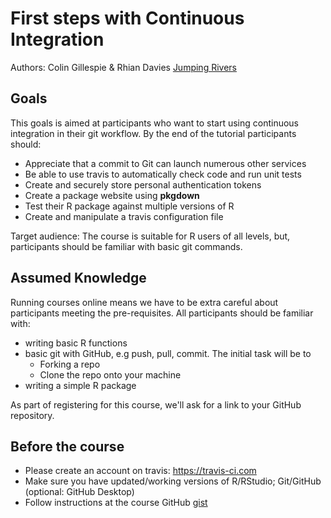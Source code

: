# First steps with Continuous Integration

Authors: Colin Gillespie & Rhian Davies [Jumping Rivers](https://www.jumpingrivers.com)

## Goals 

This goals is aimed at participants who want to start using continuous integration
in their git workflow. By the end of the tutorial participants should:
 
 - Appreciate that a commit to Git can launch numerous other services
 - Be able to use travis to automatically check code and run unit tests
 - Create and securely store personal authentication tokens
 - Create a package website using __pkgdown__
 - Test their R package against multiple versions of R
 - Create and manipulate a travis configuration file

Target audience: The course is suitable for R users of all levels, but, participants should be familiar with basic git commands.

## Assumed Knowledge

Running courses online means we have to be extra careful about participants
meeting the pre-requisites. All participants should be familiar with:
  
  - writing basic R functions
  - basic git with GitHub, e.g push, pull, commit. The initial task will be to
    - Forking a repo
    - Clone the repo onto your machine
  - writing a simple R package

As part of registering for this course, we'll ask for a link to your GitHub repository.

## Before the course

  - Please create an account on travis: https://travis-ci.com
  - Make sure you have updated/working versions of R/RStudio; Git/GitHub (optional: GitHub   Desktop)
  - Follow instructions at the course GitHub [gist](https://gist.github.com/csgillespie/447e4ebed711199a320c97a65f71da84)

